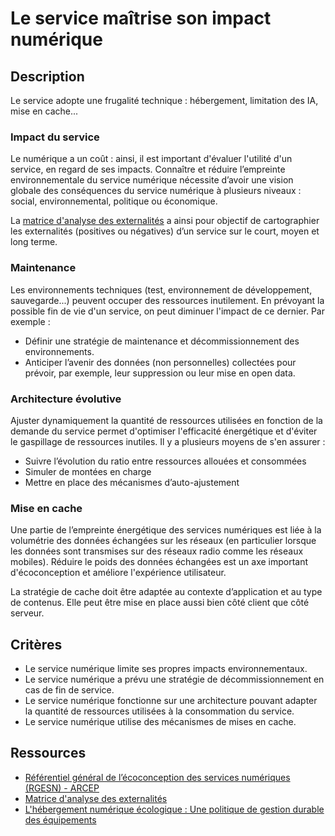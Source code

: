 # Le service maîtrise son impact numérique

## Description

Le service adopte une frugalité technique : hébergement, limitation des IA, mise en cache...

### Impact du service

Le numérique a un coût : ainsi, il est important d'évaluer l'utilité d'un service, en regard de ses impacts. Connaître et réduire l’empreinte environnementale du service numérique nécessite d’avoir une vision globale des conséquences du service numérique à plusieurs niveaux : social, environnemental, politique ou économique.

La [matrice d'analyse des externalités](https://designersethiques.org/fr/thematiques/design-systemique/matrice-analyse-externalites) a ainsi pour objectif de cartographier les externalités (positives ou négatives) d’un service sur le court, moyen et long terme.

### Maintenance

Les environnements techniques (test, environnement de développement, sauvegarde...) peuvent occuper des ressources inutilement. En prévoyant la possible fin de vie d'un service, on peut diminuer l'impact de ce dernier. Par exemple :
- Définir une stratégie de maintenance et décommissionnement des environnements.
- Anticiper l’avenir des données (non personnelles) collectées pour prévoir, par exemple, leur suppression ou leur mise en open data.

### Architecture évolutive

Ajuster dynamiquement la quantité de ressources utilisées en fonction de la demande du service permet d'optimiser l'efficacité énergétique et d'éviter le gaspillage de ressources inutiles. Il y a plusieurs moyens de s'en assurer :
- Suivre l’évolution du ratio entre ressources allouées et consommées
- Simuler de montées en charge
- Mettre en place des mécanismes d’auto-ajustement

### Mise en cache

Une partie de l’empreinte énergétique des services numériques est liée à la volumétrie des données échangées sur les réseaux (en particulier lorsque les données sont transmises sur des réseaux radio comme les réseaux mobiles). Réduire le poids des données échangées est un axe important d'écoconception et améliore l'expérience utilisateur.

La stratégie de cache doit être adaptée au contexte d’application et au type de contenus. Elle peut être mise en place aussi bien côté client que côté serveur.

## Critères

- Le service numérique limite ses propres impacts environnementaux.
- Le service numérique a prévu une stratégie de décommissionnement en cas de fin de service.
- Le service numérique fonctionne sur une architecture pouvant adapter la quantité de ressources utilisées à la consommation du service.
- Le service numérique utilise des mécanismes de mises en cache.

## Ressources

- [Référentiel général de l’écoconception des services numériques (RGESN) - ARCEP](https://www.arcep.fr/mes-demarches-et-services/entreprises/fiches-pratiques/referentiel-general-ecoconception-services-numeriques.html)
- [Matrice d'analyse des externalités](https://designersethiques.org/fr/thematiques/design-systemique/matrice-analyse-externalites)
- [L'hébergement numérique écologique : Une politique de gestion durable des équipements](https://blog.octo.com/l%27hebergement-numerique-ecologique--une-politique-de-gestion-durable-des-equipements)